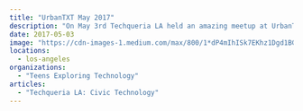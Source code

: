 ```yaml
---
title: "UrbanTXT May 2017"
description: "On May 3rd Techqueria LA held an amazing meetup at UrbanTXT, an organization that inspires young men of color (7th-11th grade) to become developers and tech entrepreneurs."
date: 2017-05-03
image: "https://cdn-images-1.medium.com/max/800/1*dP4mIhISk7EKhz1Dgd1BGA.jpeg"
locations:
  - los-angeles
organizations:
  - "Teens Exploring Technology"
articles:
  - "Techqueria LA: Civic Technology"
---
```

